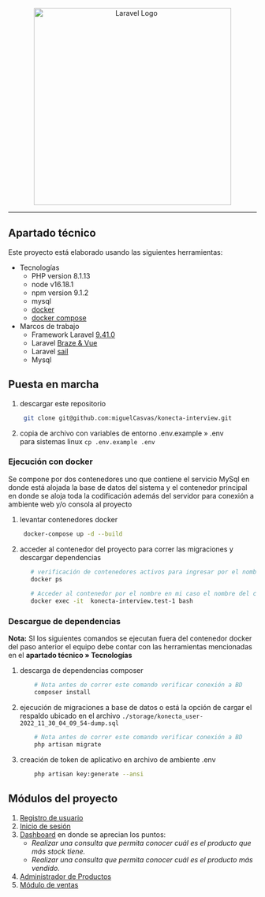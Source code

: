 <p align="center"><a href="https://laravel.com" target="_blank"><img src="https://uploads-ssl.webflow.com/62163e8c328ad285342080f0/621642b049155333353ec220_logo.svg" width="400" alt="Laravel Logo"></a></p>
<hr>

## Apartado técnico

Este proyecto está elaborado usando las siguientes herramientas:
* Tecnologías
  * PHP version 8.1.13
  * node v16.18.1
  * npm version 9.1.2
  * mysql
  * [docker](https://docs.docker.com/get-docker/)
  * [docker compose](https://docs.docker.com/compose/install/)
* Marcos de trabajo
  * Framework Laravel [9.41.0](https://laravel.com/docs/9.x/installation)
  * Laravel [Braze & Vue](https://laravel.com/docs/9.x/starter-kits#laravel-breeze)
  * Laravel [sail](https://laravel.com/docs/9.x/sail)
  * Mysql

## Puesta en marcha

1. descargar este repositorio
   ```bash
    git clone git@github.com:miguelCasvas/konecta-interview.git
    ```
2. copia de archivo con variables de entorno .env.example » .env
   <br>para sistemas linux ``cp .env.example .env``

### Ejecución con docker

Se compone por dos contenedores uno que contiene el servicio MySql en donde está alojada la base de datos del sistema y
el contenedor principal en donde se aloja toda la codificación además del servidor para conexión a ambiente web y/o consola al proyecto

1. levantar contenedores docker 
   ```bash
    docker-compose up -d --build
    ```
2. acceder al contenedor del proyecto para correr las migraciones y descargar dependencias
    ```bash
       # verificación de contenedores activos para ingresar por el nombre al contenedor del app
       docker ps
       
       # Acceder al contenedor por el nombre en mi caso el nombre del contenedor corresponde a konecta-interview.test-1
       docker exec -it  konecta-interview.test-1 bash
    ```

### Descargue de dependencias
**Nota:** SI los siguientes comandos se ejecutan fuera del contenedor docker del paso anterior el equipo debe contar con las herramientas mencionadas en el **apartado técnico » Tecnologías**
 
1. descarga de dependencias composer
    ```bash
        # Nota antes de correr este comando verificar conexión a BD
        composer install
    ```

2. ejecución de migraciones a base de datos o está la opción de cargar el respaldo ubicado en el archivo `./storage/konecta_user-2022_11_30_04_09_54-dump.sql`
    ```bash
        # Nota antes de correr este comando verificar conexión a BD
        php artisan migrate
    ```

3. creación de token de aplicativo en archivo de ambiente .env
    ```bash
        php artisan key:generate --ansi
    ```


## Módulos del proyecto

1. [Registro de usuario](http://www.localhost/register)
2. [Inicio de sesión](http://www.localhost/login)
3. [Dashboard](http://www.localhost/dashboard) en donde se aprecian los puntos:
   * _Realizar una consulta que permita conocer cuál es el producto que más stock tiene._
   * _Realizar una consulta que permita conocer cuál es el producto más vendido._
4. [Administrador de Productos](http://www.localhost/products)
5. [Módulo de ventas](http://www.localhost/sales)
